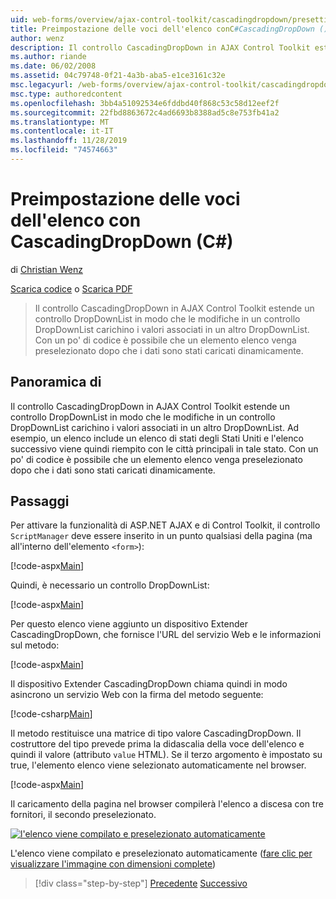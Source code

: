 ```yaml
---
uid: web-forms/overview/ajax-control-toolkit/cascadingdropdown/presetting-list-entries-with-cascadingdropdown-cs
title: Preimpostazione delle voci dell'elenco conC#CascadingDropDown () | Microsoft Docs
author: wenz
description: Il controllo CascadingDropDown in AJAX Control Toolkit estende un controllo DropDownList in modo che le modifiche in un controllo DropDownList carichino i valori associati in un altr...
ms.author: riande
ms.date: 06/02/2008
ms.assetid: 04c79748-0f21-4a3b-aba5-e1ce3161c32e
msc.legacyurl: /web-forms/overview/ajax-control-toolkit/cascadingdropdown/presetting-list-entries-with-cascadingdropdown-cs
msc.type: authoredcontent
ms.openlocfilehash: 3bb4a51092534e6fddbd40f868c53c58d12eef2f
ms.sourcegitcommit: 22fbd8863672c4ad6693b8388ad5c8e753fb41a2
ms.translationtype: MT
ms.contentlocale: it-IT
ms.lasthandoff: 11/28/2019
ms.locfileid: "74574663"
---
```

# <a name="presetting-list-entries-with-cascadingdropdown-c"></a>Preimpostazione delle voci dell'elenco con CascadingDropDown (C#)

di [Christian Wenz](https://github.com/wenz)

[Scarica codice](https://download.microsoft.com/download/9/0/7/907760b1-2c60-4f81-aeb6-ca416a573b0d/cascadingdropdown2.cs.zip) o [Scarica PDF](https://download.microsoft.com/download/2/d/c/2dc10e34-6983-41d4-9c08-f78f5387d32b/cascadingDropDown2CS.pdf)

> Il controllo CascadingDropDown in AJAX Control Toolkit estende un controllo DropDownList in modo che le modifiche in un controllo DropDownList carichino i valori associati in un altro DropDownList. Con un po' di codice è possibile che un elemento elenco venga preselezionato dopo che i dati sono stati caricati dinamicamente.

## <a name="overview"></a>Panoramica di

Il controllo CascadingDropDown in AJAX Control Toolkit estende un controllo DropDownList in modo che le modifiche in un controllo DropDownList carichino i valori associati in un altro DropDownList. Ad esempio, un elenco include un elenco di stati degli Stati Uniti e l'elenco successivo viene quindi riempito con le città principali in tale stato. Con un po' di codice è possibile che un elemento elenco venga preselezionato dopo che i dati sono stati caricati dinamicamente.

## <a name="steps"></a>Passaggi

Per attivare la funzionalità di ASP.NET AJAX e di Control Toolkit, il controllo `ScriptManager` deve essere inserito in un punto qualsiasi della pagina (ma all'interno dell'elemento `<form>`):

[!code-aspx[Main](presetting-list-entries-with-cascadingdropdown-cs/samples/sample1.aspx)]

Quindi, è necessario un controllo DropDownList:

[!code-aspx[Main](presetting-list-entries-with-cascadingdropdown-cs/samples/sample2.aspx)]

Per questo elenco viene aggiunto un dispositivo Extender CascadingDropDown, che fornisce l'URL del servizio Web e le informazioni sul metodo:

[!code-aspx[Main](presetting-list-entries-with-cascadingdropdown-cs/samples/sample3.aspx)]

Il dispositivo Extender CascadingDropDown chiama quindi in modo asincrono un servizio Web con la firma del metodo seguente:

[!code-csharp[Main](presetting-list-entries-with-cascadingdropdown-cs/samples/sample4.cs)]

Il metodo restituisce una matrice di tipo valore CascadingDropDown. Il costruttore del tipo prevede prima la didascalia della voce dell'elenco e quindi il valore (attributo `value` HTML). Se il terzo argomento è impostato su true, l'elemento elenco viene selezionato automaticamente nel browser.

[!code-aspx[Main](presetting-list-entries-with-cascadingdropdown-cs/samples/sample5.aspx)]

Il caricamento della pagina nel browser compilerà l'elenco a discesa con tre fornitori, il secondo preselezionato.

[![l'elenco viene compilato e preselezionato automaticamente](presetting-list-entries-with-cascadingdropdown-cs/_static/image2.png)](presetting-list-entries-with-cascadingdropdown-cs/_static/image1.png)

L'elenco viene compilato e preselezionato automaticamente ([fare clic per visualizzare l'immagine con dimensioni complete](presetting-list-entries-with-cascadingdropdown-cs/_static/image3.png))

> [!div class="step-by-step"]
> [Precedente](using-cascadingdropdown-with-a-database-cs.md)
> [Successivo](using-auto-postback-with-cascadingdropdown-cs.md)
